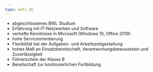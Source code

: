 ```yaml
---
type: moti_de
---
```


- abgeschlossenes BWL Studium
- Erfahrung mit IT-Netzwerken und Software
- vertiefte Kenntnisse in Microsoft (Windows 10, Office 2019)
- hohe Serviceorien­tierung
- Flexibilität bei der Aufgaben- und Arbeitszeitgestaltung
- hohes Maß an Einsatzbereitschaft, Verantwortungsbewusstsein und Zuverlässigkeit
- Führerschein der Klasse B
- Bereitschaft zur kontinuierlichen Fortbildung
